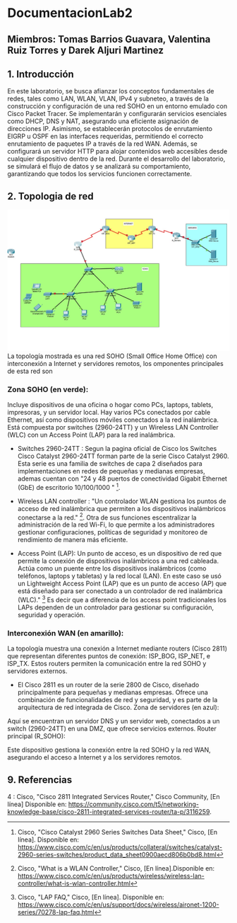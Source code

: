 # DocumentacionLab2

## Miembros: Tomas Barrios Guavara, Valentina Ruiz Torres y Darek Aljuri Martinez

## 1. Introducción
En este laboratorio, se busca afianzar los conceptos fundamentales de redes, tales como LAN, WLAN, VLAN, IPv4 y subneteo, a través de la construcción y configuración de una red SOHO en un entorno emulado con Cisco Packet Tracer. Se implementarán y configurarán servicios esenciales como DHCP, DNS y NAT, asegurando una eficiente asignación de direcciones IP. Asimismo, se establecerán protocolos de enrutamiento EIGRP u OSPF en las interfaces requeridas, permitiendo el correcto enrutamiento de paquetes IP a través de la red WAN. Además, se configurará un servidor HTTP para alojar contenidos web accesibles desde cualquier dispositivo dentro de la red. Durante el desarrollo del laboratorio, se simulará el flujo de datos y se analizará su comportamiento, garantizando que todos los servicios funcionen correctamente.
## 2. Topologia de red
![](imagenesWiki/topologia.jpg)
La topología mostrada es una red SOHO (Small Office Home Office) con interconexión a Internet y servidores remotos, los omponentes principales de esta red son 

### Zona SOHO (en verde):
Incluye dispositivos de una oficina o hogar como PCs, laptops, tablets, impresoras, y un servidor local.
Hay varios PCs conectados por cable Ethernet, así como dispositivos móviles conectados a la red inalámbrica.
Está compuesta por switches (2960-24TT) y un Wireless LAN Controller (WLC) con un Access Point (LAP) para la red inalámbrica.

* Switches 2960-24TT : Segun la pagina oficial de Cisco los Switches Cisco Catalyst 2960-24TT forman parte de la serie Cisco Catalyst 2960. Esta serie es una familia de switches de capa 2 diseñados para implementaciones en redes de pequeñas y medianas empresas, ademas cuentan con "24 y 48 puertos de conectividad Gigabit Ethernet (GbE) de escritorio 10/100/1000 " [^1].
  
* Wireless LAN controller : "Un controlador WLAN gestiona los puntos de acceso de red inalámbrica que permiten a los dispositivos inalámbricos conectarse a la red." [^2]. Otra de sus funciones escentralizar la administración de la red Wi-Fi, lo que permite a los administradores gestionar configuraciones, políticas de seguridad y monitoreo de rendimiento de manera más eficiente.
  
*  Access Point (LAP): Un punto de acceso, es un dispositivo de red que permite la conexión de dispositivos inalámbricos a una red cableada. Actúa como un puente entre los dispositivos inalámbricos (como teléfonos, laptops y tabletas) y la red local (LAN). En este caso se usó un Lightweight Access Point (LAP) que es un punto de acceso (AP) que está diseñado para ser conectado a un controlador de red inalámbrica (WLC)." [^3] Es decir que a diferencia de los access point tradicionales los LAPs dependen de un controlador para gestionar su configuración, seguridad y operación.

### Interconexión WAN (en amarillo):

La topología muestra una conexión a Internet mediante routers (Cisco 2811) que representan diferentes puntos de conexión: ISP_BOG, ISP_NET, e ISP_TX.
Estos routers permiten la comunicación entre la red SOHO y servidores externos.

* El Cisco 2811 es un router de la serie 2800 de Cisco, diseñado principalmente para pequeñas y medianas empresas. Ofrece una combinación de funcionalidades de red y seguridad, y es parte de la arquitectura de red integrada de Cisco.
Zona de servidores (en azul):

Aquí se encuentran un servidor DNS y un servidor web, conectados a un switch (2960-24TT) en una DMZ, que ofrece servicios externos.
Router principal (R_SOHO):

Este dispositivo gestiona la conexión entre la red SOHO y la red WAN, asegurando el acceso a Internet y a los servidores remotos.

## 9. Referencias 
[^1]: Cisco, "Cisco Catalyst 2960 Series Switches Data Sheet," Cisco, [En línea]. Disponible en: https://www.cisco.com/c/en/us/products/collateral/switches/catalyst-2960-series-switches/product_data_sheet0900aecd806b0bd8.html

[^2]: Cisco, "What is a WLAN Controller," Cisco, [En línea].Disponible en: https://www.cisco.com/c/en/us/products/wireless/wireless-lan-controller/what-is-wlan-controller.html

[^3]: Cisco, "LAP FAQ,"  Cisco, [En línea]. Disponible en: https://www.cisco.com/c/en/us/support/docs/wireless/aironet-1200-series/70278-lap-faq.html

4 : Cisco, "Cisco 2811 Integrated Services Router," Cisco Community, [En línea] Disponible en: https://community.cisco.com/t5/networking-knowledge-base/cisco-2811-integrated-services-router/ta-p/3116259.


